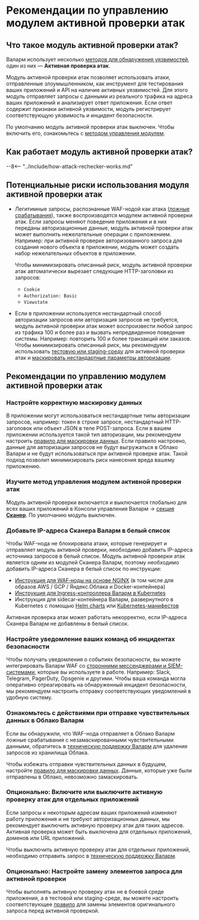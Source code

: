 [whitelist-scanner-addresses]: #добавьте-ip-адреса-сканера-валарм-в-белый-список

# Рекомендации по управлению модулем активной проверки атак

## Что такое модуль активной проверки атак?

Валарм использует несколько [методов для обнаружения уязвимостей](../about-wallarm-waf/detecting-vulnerabilities.md), один из них — **Активная проверка атак**.

Модуль активной проверки атак позволяет использовать атаки, отправленные злоумышленником, как инструмент для тестирования ваших приложений и API на наличие активных уязвимостей. Для этого модуль отправляет запросы с данными из реального трафика на адреса ваших приложений и анализирует ответ приложения. Если ответ содержит признаки активной уязвимости, модуль регистрирует соответствующую уязвимость и инцидент безопасности.

По умолчанию модуль активной проверки атак выключен. Чтобы включить его, ознакомьтесь с [методом управления модулем](#изучите-метод-управления-модулем-активной-проверки-атак).

## Как работает модуль активной проверки атак?

--8<-- "../include/how-attack-rechecker-works.md"

## Потенциальные риски использования модуля активной проверки атак

* Легитимные запросы, распознанные WAF-нодой как атака ([ложные срабатывания](../about-wallarm-waf/protecting-against-attacks.md#ложные-срабатывания)), также воспроизводятся модулем активной проверки атак. Если запросы меняют поведение приложения и в них переданы авторизационные данные, модуль активной проверки атак может выполнить нежелательные операции с приложением. Например: при активной проверке авторизованного запроса для создания нового объекта в приложении, модуль может создать набор нежелательных объектов в приложении.

    Чтобы минимизировать описанный риск, модуль активной проверки атак автоматически вырезает следующие HTTP-заголовки из запросов:

    * `Cookie`
    * `Authorization: Basic`
    * `Viewstate`
* Если в приложении используется нестандартный способ авторизации запросов или авторизация запросов не требуется, модуль активной проверки атак может воспроизвести любой запрос из трафика 100 и более раз и вызвать непредвиденное поведение системы. Например: повторить 100 и более транзакций или заказов. Чтобы минимизировать описанный риск, мы рекомендуем использовать [тестовую или staging-среду](#опционально-настройте-замену-элементов-запроса-для-активной-проверки) для активной проверки атак и [маскировать нестандартные параметры авторизации](#настройте-корректную-маскировку-данных).

## Рекомендации по управлению модулем активной проверки атак

### Настройте корректную маскировку данных

В приложении могут использоваться нестандартные типы авторизации запросов, например: токен в строке запросе, нестандартный HTTP-заголовок или объект JSON в теле POST-запроса. Если в вашем приложении используется такой тип авторизации, мы рекомендуем настроить [правило для маскировки данных](../user-guides/rules/sensitive-data-rule.md). Если правило настроено, данные для авторизации запросов не будут выгружаться в Облако Валарм и не будут использоваться при активной проверке атак. Такой подход позволит минимизировать риск нанесения вреда вашему приложению.

### Изучите метод управления модулем активной проверки атак

Модуль активной проверки включается и выключается глобально для всех ваших приложений в Консоли управления Валарм → [секция **Сканер**](../user-guides/scanner/configure-scanner-modules.md). По умолчанию модуль выключен.

### Добавьте IP-адреса Сканера Валарм в белый список

Чтобы WAF-нода не блокировала атаки, которые генерирует и отправляет модуль активной проверки, необходимо добавить IP-адреса источника запросов в белый список. Модуль активной проверки атак является одним из модулей Сканера Валарм, поэтому необходимо добавить IP-адреса Сканера в белый список по инструкции:

* [Инструкция для WAF‑ноды на основе NGINX](../admin-ru/scanner-ips-whitelisting.md) (в том числе для образов AWS / GCP / Яндекс.Облака и Docker-контейнера)
* [Инструкция для Ingress-контроллера Валарм в Kubernetes](../admin-ru/configuration-guides/wallarm-ingress-controller/best-practices/whitelist-wallarm-ip-addresses.md)
* Инструкция для sidecar-контейнера Валарм, развернутного в Kubernetes с помощью [Helm charts](../admin-ru/installation-guides/kubernetes/wallarm-sidecar-container-helm.md) или [Kubernetes-манифестов](../admin-ru/installation-guides/kubernetes/wallarm-sidecar-container-manifest.md)

Активная проверка атак может работать некорректно, если IP-адреса Сканера Валарм не добавлены в белый список.

### Настройте уведомление ваших команд об инцидентах безопасности

Чтобы получать уведомления о событиях безопасности, вы можете интегрировать Валарм WAF со [сторонними мессенджерами и SIEM-системами](../user-guides/settings/integrations/integrations-intro.md), которые вы используете в работе. Например: Slack, Telegram, PagerDuty, Opsgenie и другими. Чтобы ваша команда могла оперативно отреагировать на обнаруженный инцидент безопасности, мы рекомендуем настроить отправку соответствующих уведомлений в удобную систему.

### Ознакомьтесь с действиями при отправке чувствительных данных в Облако Валарм

Если вы обнаружили, что WAF-нода отправляет в Облако Валарм ложные срабатывания с незамаскированными чувствительными данными, обратитесь в [техническую поддержку Валарм](mailto:support@wallarm.ru) для удаления запросов из хранилища Облака.

Чтобы избежать отправки чувствительных данных в будущем, настройте [правило для маскировки данных](../user-guides/rules/sensitive-data-rule.md). Данные, которые уже были отправлены в Облако, невозможно замаскировать.

### Опционально: Включите или выключите активную проверку атак для отдельных приложений

Если запросы к некоторым адресам ваших приложений изменяют работу приложения и не требуют авторизационных данных, мы рекомендует выключить активную проверку атак для таких адресов. Активная проверка может быть выключена для отдельных приложений, доменов или URL приложений.

Чтобы выключить активную проверку атак для отдельных приложений, необходимо отправить запрос в [техническую поддержку Валарм](mailto:support@wallarm.ru).

### Опционально: Настройте замену элементов запроса для активной проверки

Чтобы выполнять активную проверку атак не в боевой среде приложения, а в тестовой или staging-среде, вы можете настроить соответствующее [правило](../user-guides/rules/change-request-for-active-verification.md) для замены элементов оригинального запроса перед активной проверкой.
